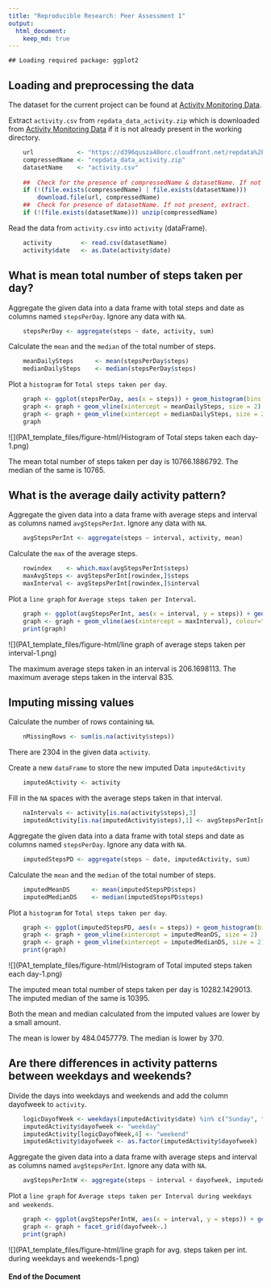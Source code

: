 ```yaml
---
title: "Reproducible Research: Peer Assessment 1"
output: 
  html_document:
    keep_md: true
---
```


```
## Loading required package: ggplot2
```

## Loading and preprocessing the data
The dataset for the current project can be found at [Activity Monitoring Data](https://d396qusza40orc.cloudfront.net/repdata%2Fdata%2Factivity.zip).

Extract `activity.csv` from `repdata_data_activity.zip` which is downloaded from [Activity Monitoring Data](https://d396qusza40orc.cloudfront.net/repdata%2Fdata%2Factivity.zip) if it is not already present in the working directory.

```r
    url            <- "https://d396qusza40orc.cloudfront.net/repdata%2Fdata%2Factivity.zip"
    compressedName <- "repdata_data_activity.zip"
    datasetName    <- "activity.csv"
    
    ##  Check for the presence of compressedName & datasetName. If not present, download.
    if (!(file.exists(compressedName) | file.exists(datasetName))) 
        download.file(url, compressedName)
    ##  Check for presence of datasetName. If not present, extract.
    if (!(file.exists(datasetName))) unzip(compressedName)
```

Read the data from `activity.csv` into `activity` (dataFrame).

```r
    activity        <- read.csv(datasetName)
    activity$date   <- as.Date(activity$date) 
```

## What is mean total number of steps taken per day?
Aggregate the given data into a data frame with total steps and date as columns named  `stepsPerDay`. Ignore any data with `NA`.

```r
    stepsPerDay <- aggregate(steps ~ date, activity, sum)
```

Calculate the `mean` and the `median` of the total number of steps.

```r
    meanDailySteps      <- mean(stepsPerDay$steps)
    medianDailySteps    <- median(stepsPerDay$steps) 
```

Plot a `histogram` for `Total steps taken per day`.

```r
    graph <- ggplot(stepsPerDay, aes(x = steps)) + geom_histogram(bins = 5)
    graph <- graph + geom_vline(xintercept = meanDailySteps, size = 2)
    graph <- graph + geom_vline(xintercept = medianDailySteps, size = 2)
    graph
```

![](PA1_template_files/figure-html/Histogram of Total steps taken each day-1.png)<!-- -->

The mean total number of steps taken per day is 10766.1886792.
The median of the same is 10765.

## What is the average daily activity pattern?
Aggregate the given data into a data frame with average steps and interval as columns named  `avgStepsPerInt`. Ignore any data with `NA`.

```r
    avgStepsPerInt <- aggregate(steps ~ interval, activity, mean)
```

Calculate the `max` of the average steps.

```r
    rowindex    <- which.max(avgStepsPerInt$steps)
    maxAvgSteps <- avgStepsPerInt[rowindex,]$steps
    maxInterval <- avgStepsPerInt[rowindex,]$interval
```

Plot a `line graph` for `Average steps taken per Interval`.

```r
    graph <- ggplot(avgStepsPerInt, aes(x = interval, y = steps)) + geom_line()
    graph <- graph + geom_vline(aes(xintercept = maxInterval), colour="#BB0000")
    print(graph)
```

![](PA1_template_files/figure-html/line graph of average steps taken per interval-1.png)<!-- -->

The maximum average steps taken in an interval is 206.1698113.
The maximum average steps taken in the interval 835.

## Imputing missing values
Calculate the number of rows containing `NA`.

```r
    nMissingRows <- sum(is.na(activity$steps))
```

There are 2304 in the given data `activity`.

Create a new `dataFrame` to store the new imputed Data `imputedActivity`

```r
    imputedActivity <- activity
```
Fill in the `NA` spaces with the average steps taken in that interval.

```r
    naIntervals <- activity[is.na(activity$steps),3]
    imputedActivity[is.na(imputedActivity$steps),1] <- avgStepsPerInt[naIntervals%/%5+1,2]
```

Aggregate the given data into a data frame with total steps and date as columns named  `stepsPerDay`. Ignore any data with `NA`.

```r
    imputedStepsPD <- aggregate(steps ~ date, imputedActivity, sum)
```

Calculate the `mean` and the `median` of the total number of steps.

```r
    imputedMeanDS      <- mean(imputedStepsPD$steps)
    imputedMedianDS    <- median(imputedStepsPD$steps) 
```

Plot a `histogram` for `Total steps taken per day`.

```r
    graph <- ggplot(imputedStepsPD, aes(x = steps)) + geom_histogram(bins = 5)
    graph <- graph + geom_vline(xintercept = imputedMeanDS, size = 2)
    graph <- graph + geom_vline(xintercept = imputedMedianDS, size = 2)
    print(graph)
```

![](PA1_template_files/figure-html/Histogram of Total imputed steps taken each day-1.png)<!-- -->

The imputed mean total number of steps taken per day is 10282.1429013.
The imputed median of the same is 10395.

Both the mean and median calculated from the imputed values are lower by a small amount.

The mean is lower by 484.0457779.
The median is lower by 370.

## Are there differences in activity patterns between weekdays and weekends?
Divide the days into weekdays and weekends and add the column dayofweek to `activity`.

```r
    logicDayofWeek <- weekdays(imputedActivity$date) %in% c("Sunday", "Saturday")
    imputedActivity$dayofweek <- "weekday"
    imputedActivity[logicDayofWeek,4] <- "weekend"
    imputedActivity$dayofweek <- as.factor(imputedActivity$dayofweek)
```

Aggregate the given data into a data frame with average steps and interval as columns named  `avgStepsPerInt`. Ignore any data with `NA`.

```r
    avgStepsPerIntW <- aggregate(steps ~ interval + dayofweek, imputedActivity, mean)
```

Plot a `line graph` for `Average steps taken per Interval during weekdays and weekends`.

```r
    graph <- ggplot(avgStepsPerIntW, aes(x = interval, y = steps)) + geom_line()
    graph <- graph + facet_grid(dayofweek~.)
    print(graph)
```

![](PA1_template_files/figure-html/line graph for avg. steps taken per int. during weekdays and weekends-1.png)<!-- -->

#### End of the Document
